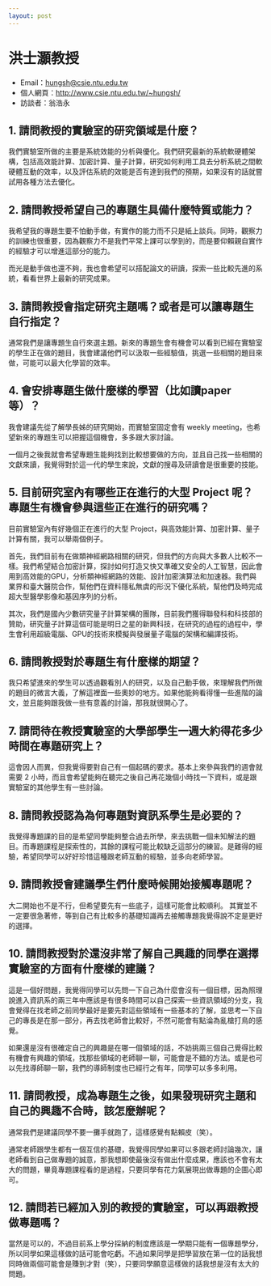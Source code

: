 ```yaml
---
layout: post
---
```


#  洪士灝教授

- Email：hungsh@csie.ntu.edu.tw
- 個人網頁：<http://www.csie.ntu.edu.tw/~hungsh/>
- 訪談者：翁浩永

## 1. 請問教授的實驗室的研究領域是什麼？

我們實驗室所做的主要是系統效能的分析與優化。我們研究最新的系統軟硬體架構，包括高效能計算、加密計算、量子計算，研究如何利用工具去分析系統之間軟硬體互動的效率，以及評估系統的效能是否有達到我們的預期，如果沒有的話就嘗試用各種方法去優化。

## 2. 請問教授希望自己的專題生具備什麼特質或能力？

我希望我的專題生要不怕動手做，有實作的能力而不只是紙上談兵。同時，觀察力的訓練也很重要，因為觀察力不是我們平常上課可以學到的，而是要仰賴親自實作的經驗才可以增進這部分的能力。

而光是動手做也還不夠，我也會希望可以搭配論文的研讀，探索一些比較先進的系統，看看世界上最新的研究成果。

## 3. 請問教授會指定研究主題嗎？或者是可以讓專題生自行指定？

通常我們是讓專題生自行來選主題。新來的專題生會有機會可以看到已經在實驗室的學生正在做的題目，我會建議他們可以汲取一些經驗值，挑選一些相關的題目來做，可能可以最大化學習的效率。

## 4. 會安排專題生做什麼樣的學習（比如讀paper等）？

我會建議先從了解學長姊的研究開始，而實驗室固定會有 weekly meeting，也希望新來的專題生可以把握這個機會，多多跟大家討論。

一個月之後我就會希望專題生能夠找到比較想要做的方向，並且自己找一些相關的文獻來讀，我覺得對於這一代的學生來說，文獻的搜尋及研讀會是很重要的技能。

## 5. 目前研究室內有哪些正在進行的大型 Project 呢？專題生有機會參與這些正在進行的研究嗎？

目前實驗室內有好幾個正在進行的大型 Project，與高效能計算、加密計算、量子計算有關，我可以舉兩個例子。

首先，我們目前有在做類神經網路相關的研究，但我們的方向與大多數人比較不一樣。我們希望結合加密計算，探討如何打造又快又準確又安全的人工智慧，因此會用到高效能的GPU，分析類神經網路的效能、設計加密演算法和加速器。我們與業界和臺大醫院合作，幫他們在資料隱私無虞的形況下優化系統，幫他們及時完成超大型醫學影像和基因序列的分析。

其次，我們是國內少數研究量子計算架構的團隊，目前我們獲得聯發科和科技部的贊助，研究量子計算這個可能是明日之星的新興科技，在研究的過程的過程中，學生會利用超級電腦、GPU的技術來模擬與發展量子電腦的架構和編譯技術。

## 6. 請問教授對於專題生有什麼樣的期望？

我只希望進來的學生可以透過觀看別人的研究，以及自己動手做，來理解我們所做的題目的微言大義，了解這裡面一些奧妙的地方。如果他能夠看得懂一些進階的論文，並且能夠跟我做一些有意義的討論，那我就很開心了。


## 7. 請問待在教授實驗室的大學部學生一週大約得花多少時間在專題研究上？

這會因人而異，但我覺得要對自己有一個起碼的要求。基本上來參與我們的週會就需要 2 小時，而且會希望能夠在聽完之後自己再花幾個小時找一下資料，或是跟實驗室的其他學生有一些討論。

## 8. 請問教授認為為何專題對資訊系學生是必要的？

我覺得專題課的目的是希望同學能夠整合過去所學，來去挑戰一個未知解法的題目。而專題課程是探索性的，其餘的課程可能比較缺乏這部分的練習。是難得的經驗，希望同學可以好好珍惜這種跟老師互動的經驗，並多向老師學習。

## 9. 請問教授會建議學生們什麼時候開始接觸專題呢？

大二開始也不是不行，但希望要先有一些底子，這樣可能會比較順利。
其實並不一定要很急著修，等到自己有比較多的基礎知識再去接觸專題我覺得說不定是更好的選擇。

## 10. 請問教授對於還沒非常了解自己興趣的同學在選擇實驗室的方面有什麼樣的建議？

這是一個好問題，我覺得同學可以先問一下自己為什麼會沒有一個目標，因為照理說進入資訊系的兩三年中應該是有很多時間可以自己探索一些資訊領域的分支，我會覺得在找老師之前同學最好是要先對這些領域有一些基本的了解，並思考一下自己的專長是在那一部分，再去找老師會比較好，不然可能會有點淪為亂槍打鳥的感覺。

如果還是沒有很確定自己的興趣是在哪一個領域的話，不妨挑兩三個自己覺得比較有機會有興趣的領域，找那些領域的老師聊一聊，可能會是不錯的方法。或是也可以先找導師聊一聊，我們的導師制度也已經行之有年，同學可以多多利用。

## 11. 請問教授，成為專題生之後，如果發現研究主題和自己的興趣不合時，該怎麼辦呢？

通常我們是建議同學不要一攤手就跑了，這樣感覺有點賴皮（笑）。

通常老師跟學生都有一個互信的基礎，我覺得同學如果可以多跟老師討論幾次，讓老師看到自己做專題的誠意，那我想即使最後沒有做出什麼成果，應該也不會有太大的問題，畢竟專題課程看的是過程，只要同學有花力氣展現出做專題的企圖心即可。

## 12. 請問若已經加入別的教授的實驗室，可以再跟教授做專題嗎？

當然是可以的，不過目前系上學分採納的制度應該是一學期只能有一個專題學分，所以同學如果這樣做的話可能會吃虧。不過如果同學是把學習放在第一位的話我想同時做兩個可能會是賺到才對（笑），只要同學願意這樣做的話我想是沒有太大的問題。

